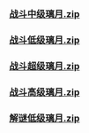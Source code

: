 ### [战斗中级璃月.zip](https://raw.githubusercontent.com/VaLueS6655/Genshin_Impact_Teleport/Raw/OptimizationCollectionPackage%2FAuto-Teleport_byA9FM%2826_01_2023%29%2FALL%20CHESTS%2FGenerate%20Chest%2F%E7%92%83%E6%9C%88%2F%E6%88%98%E6%96%97%E4%B8%AD%E7%BA%A7%E7%92%83%E6%9C%88.zip)

### [战斗低级璃月.zip](https://raw.githubusercontent.com/VaLueS6655/Genshin_Impact_Teleport/Raw/OptimizationCollectionPackage%2FAuto-Teleport_byA9FM%2826_01_2023%29%2FALL%20CHESTS%2FGenerate%20Chest%2F%E7%92%83%E6%9C%88%2F%E6%88%98%E6%96%97%E4%BD%8E%E7%BA%A7%E7%92%83%E6%9C%88.zip)

### [战斗超级璃月.zip](https://raw.githubusercontent.com/VaLueS6655/Genshin_Impact_Teleport/Raw/OptimizationCollectionPackage%2FAuto-Teleport_byA9FM%2826_01_2023%29%2FALL%20CHESTS%2FGenerate%20Chest%2F%E7%92%83%E6%9C%88%2F%E6%88%98%E6%96%97%E8%B6%85%E7%BA%A7%E7%92%83%E6%9C%88.zip)

### [战斗高级璃月.zip](https://raw.githubusercontent.com/VaLueS6655/Genshin_Impact_Teleport/Raw/OptimizationCollectionPackage%2FAuto-Teleport_byA9FM%2826_01_2023%29%2FALL%20CHESTS%2FGenerate%20Chest%2F%E7%92%83%E6%9C%88%2F%E6%88%98%E6%96%97%E9%AB%98%E7%BA%A7%E7%92%83%E6%9C%88.zip)

### [解谜低级璃月.zip](https://raw.githubusercontent.com/VaLueS6655/Genshin_Impact_Teleport/Raw/OptimizationCollectionPackage%2FAuto-Teleport_byA9FM%2826_01_2023%29%2FALL%20CHESTS%2FGenerate%20Chest%2F%E7%92%83%E6%9C%88%2F%E8%A7%A3%E8%B0%9C%E4%BD%8E%E7%BA%A7%E7%92%83%E6%9C%88.zip)

